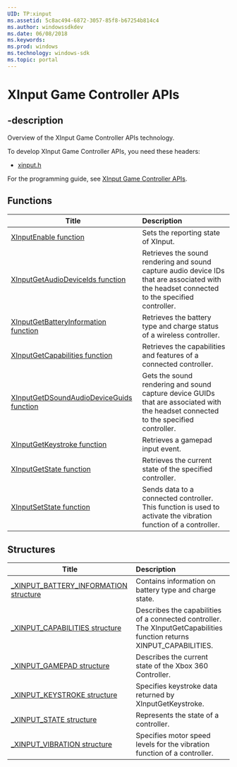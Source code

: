 ```yaml
---
UID: TP:xinput
ms.assetid: 5c8ac494-6872-3057-85f8-b67254b814c4
ms.author: windowssdkdev
ms.date: 06/08/2018
ms.keywords: 
ms.prod: windows
ms.technology: windows-sdk
ms.topic: portal
---
```


# XInput Game Controller APIs

## -description

Overview of the XInput Game Controller APIs technology.

To develop XInput Game Controller APIs, you need these headers:

 * [xinput.h](..\xinput\index.md)

For the programming guide, see [XInput Game Controller APIs](/windows/desktop/xinput).

## Functions

| Title   | Description   |
| ---- |:---- |
| [XInputEnable function](..\xinput\nf-xinput-xinputenable.md) | Sets the reporting state of XInput. |
| [XInputGetAudioDeviceIds function](..\xinput\nf-xinput-xinputgetaudiodeviceids.md) | Retrieves the sound rendering and sound capture audio device IDs that are associated with the headset connected to the specified controller. |
| [XInputGetBatteryInformation function](..\xinput\nf-xinput-xinputgetbatteryinformation.md) | Retrieves the battery type and charge status of a wireless controller. |
| [XInputGetCapabilities function](..\xinput\nf-xinput-xinputgetcapabilities.md) | Retrieves the capabilities and features of a connected controller. |
| [XInputGetDSoundAudioDeviceGuids function](..\xinput\nf-xinput-xinputgetdsoundaudiodeviceguids.md) | Gets the sound rendering and sound capture device GUIDs that are associated with the headset connected to the specified controller. |
| [XInputGetKeystroke function](..\xinput\nf-xinput-xinputgetkeystroke.md) | Retrieves a gamepad input event. |
| [XInputGetState function](..\xinput\nf-xinput-xinputgetstate.md) | Retrieves the current state of the specified controller. |
| [XInputSetState function](..\xinput\nf-xinput-xinputsetstate.md) | Sends data to a connected controller. This function is used to activate the vibration function of a controller. |

## Structures

| Title   | Description   |
| ---- |:---- |
| [_XINPUT_BATTERY_INFORMATION structure](..\xinput\ns-xinput-_xinput_battery_information.md) | Contains information on battery type and charge state. |
| [_XINPUT_CAPABILITIES structure](..\xinput\ns-xinput-_xinput_capabilities.md) | Describes the capabilities of a connected controller. The XInputGetCapabilities function returns XINPUT_CAPABILITIES. |
| [_XINPUT_GAMEPAD structure](..\xinput\ns-xinput-_xinput_gamepad.md) | Describes the current state of the Xbox 360 Controller. |
| [_XINPUT_KEYSTROKE structure](..\xinput\ns-xinput-_xinput_keystroke.md) | Specifies keystroke data returned by XInputGetKeystroke. |
| [_XINPUT_STATE structure](..\xinput\ns-xinput-_xinput_state.md) | Represents the state of a controller. |
| [_XINPUT_VIBRATION structure](..\xinput\ns-xinput-_xinput_vibration.md) | Specifies motor speed levels for the vibration function of a controller. |
